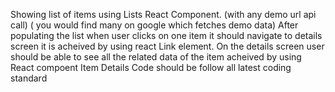 
Showing list of items using Lists React Component. (with any demo url api call) ( you would find many on google which fetches demo data)
After populating the list when user clicks on one item it should navigate to details screen it is acheived by using react Link element.
On the details screen user should be able to see all the related data of the item acheived by using React compoent Item Details
Code should be follow all latest coding standard


